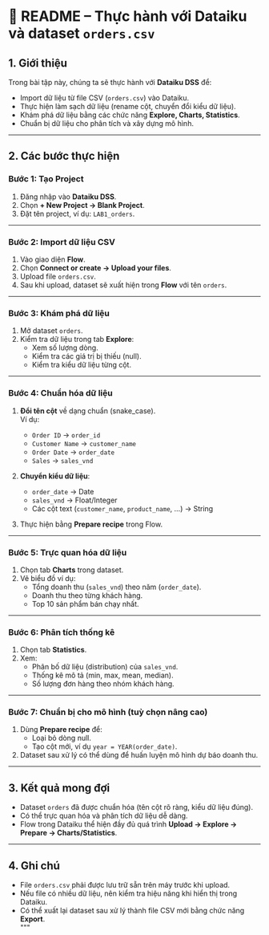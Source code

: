 # 📌 README – Thực hành với Dataiku và dataset `orders.csv`

## 1. Giới thiệu
Trong bài tập này, chúng ta sẽ thực hành với **Dataiku DSS** để:
- Import dữ liệu từ file CSV (`orders.csv`) vào Dataiku.  
- Thực hiện làm sạch dữ liệu (rename cột, chuyển đổi kiểu dữ liệu).  
- Khám phá dữ liệu bằng các chức năng **Explore, Charts, Statistics**.  
- Chuẩn bị dữ liệu cho phân tích và xây dựng mô hình.  

---

## 2. Các bước thực hiện

### Bước 1: Tạo Project
1. Đăng nhập vào **Dataiku DSS**.  
2. Chọn **+ New Project → Blank Project**.  
3. Đặt tên project, ví dụ: `LAB1_orders`.  

---

### Bước 2: Import dữ liệu CSV
1. Vào giao diện **Flow**.  
2. Chọn **Connect or create → Upload your files**.  
3. Upload file `orders.csv`.  
4. Sau khi upload, dataset sẽ xuất hiện trong **Flow** với tên `orders`.  

---

### Bước 3: Khám phá dữ liệu
1. Mở dataset `orders`.  
2. Kiểm tra dữ liệu trong tab **Explore**:
   - Xem số lượng dòng.  
   - Kiểm tra các giá trị bị thiếu (null).  
   - Kiểm tra kiểu dữ liệu từng cột.  

---

### Bước 4: Chuẩn hóa dữ liệu
1. **Đổi tên cột** về dạng chuẩn (snake_case).  
   Ví dụ:  
   - `Order ID` → `order_id`  
   - `Customer Name` → `customer_name`  
   - `Order Date` → `order_date`  
   - `Sales` → `sales_vnd`  

2. **Chuyển kiểu dữ liệu**:  
   - `order_date` → Date  
   - `sales_vnd` → Float/Integer  
   - Các cột text (`customer_name`, `product_name`, …) → String  

3. Thực hiện bằng **Prepare recipe** trong Flow.  

---

### Bước 5: Trực quan hóa dữ liệu
1. Chọn tab **Charts** trong dataset.  
2. Vẽ biểu đồ ví dụ:  
   - Tổng doanh thu (`sales_vnd`) theo năm (`order_date`).  
   - Doanh thu theo từng khách hàng.  
   - Top 10 sản phẩm bán chạy nhất.  

---

### Bước 6: Phân tích thống kê
1. Chọn tab **Statistics**.  
2. Xem:  
   - Phân bố dữ liệu (distribution) của `sales_vnd`.  
   - Thống kê mô tả (min, max, mean, median).  
   - Số lượng đơn hàng theo nhóm khách hàng.  

---

### Bước 7: Chuẩn bị cho mô hình (tuỳ chọn nâng cao)
1. Dùng **Prepare recipe** để:  
   - Loại bỏ dòng null.  
   - Tạo cột mới, ví dụ `year = YEAR(order_date)`.  
2. Dataset sau xử lý có thể dùng để huấn luyện mô hình dự báo doanh thu.  

---

## 3. Kết quả mong đợi
- Dataset `orders` đã được chuẩn hóa (tên cột rõ ràng, kiểu dữ liệu đúng).  
- Có thể trực quan hóa và phân tích dữ liệu dễ dàng.  
- Flow trong Dataiku thể hiện đầy đủ quá trình **Upload → Explore → Prepare → Charts/Statistics**.  

---

## 4. Ghi chú
- File `orders.csv` phải được lưu trữ sẵn trên máy trước khi upload.  
- Nếu file có nhiều dữ liệu, nên kiểm tra hiệu năng khi hiển thị trong Dataiku.  
- Có thể xuất lại dataset sau xử lý thành file CSV mới bằng chức năng **Export**.  
"""
